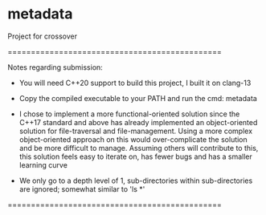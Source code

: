 # metadata

Project for crossover

==============================================

Notes regarding submission:

- You will need C++20 support to build this project, I built it on clang-13

- Copy the compiled executable to your PATH and run the cmd: metadata

- I chose to implement a more functional-oriented solution since the C++17 standard and above has already implemented an object-oriented solution for file-traversal and file-management. Using a more complex object-oriented approach on this would over-complicate the solution and be more difficult to manage. Assuming others will contribute to this, this solution feels easy to iterate on, has fewer bugs and has a smaller learning curve

- We only go to a depth level of 1, sub-directories within sub-directories are ignored; somewhat similar to 'ls *'

==============================================
